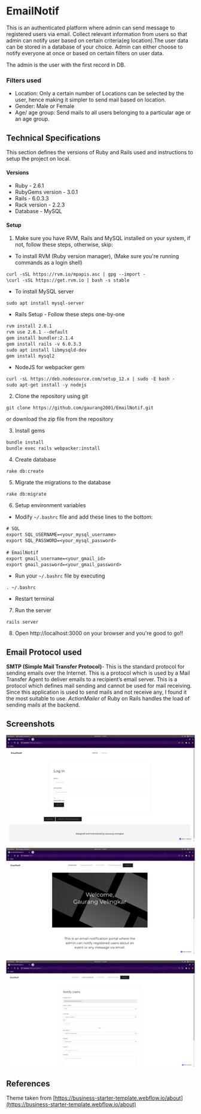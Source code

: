 # EmailNotif

This is an authenticated platform where admin can send
 message to registered users via email. Collect 
 relevant information from users so that admin can 
 notify user based on certain criteria(eg location).The 
 user data can be stored in a database of your choice. 
 Admin can either choose to notify everyone at once or 
 based on certain filters on user data. 
 
The admin is the user with the first record in DB. 

### Filters used 
- Location: Only a certain number of Locations can be selected by the user, 
hence making it simpler to send mail based on location.
- Gender: Male or Female
- Age/ age group: Send mails to all users belonging to a particular age or 
an age group.

## Technical Specifications
This section defines the versions of Ruby and Rails used and 
instructions to setup the project on local.

#### Versions
- Ruby - 2.6.1
- RubyGems version - 3.0.1
- Rails - 6.0.3.3
- Rack version - 2.2.3
- Database - MySQL

#### Setup
1. Make sure you have RVM, Rails and MySQL installed on your system, if not, follow
these steps, otherwise, skip:
- To install RVM (Ruby version manager), (Make sure you're running commands as 
a login shell)
```
curl -sSL https://rvm.io/mpapis.asc | gpg --import -
\curl -sSL https://get.rvm.io | bash -s stable
```
- To install MySQL server
```
sudo apt install mysql-server
```
- Rails Setup - Follow these steps one-by-one
```
rvm install 2.6.1
rvm use 2.6.1 --default
gem install bundler:2.1.4
gem install rails -v 6.0.3.3
sudo apt install libmysqld-dev
gem install mysql2
```
- NodeJS for webpacker gem
```
curl -sL https://deb.nodesource.com/setup_12.x | sudo -E bash -
sudo apt-get install -y nodejs
```

2. Clone the repository using git
```
git clone https://github.com/gaurang2001/EmailNotif.git
```
or download the zip file from the repository

3. Install gems
```
bundle install
bundle exec rails webpacker:install
```

4. Create database
```
rake db:create
```

5. Migrate the migrations to the database
```
rake db:migrate
```

6. Setup environment variables
- Modify `~/.bashrc` file and add these lines to the bottom:
```
# SQL
export SQL_USERNAME=<your_mysql_username>
export SQL_PASSWORD=<your_mysql_password>

# EmailNotif
export gmail_username=<your_gmail_id>
export gmail_password=<your_gmail_password>
```
- Run your `~/.bashrc` file by executing
```
. ~/.bashrc
```
- Restart terminal

7. Run the server
```
rails server
```

8. Open http://localhost:3000 on your browser and you're good to go!!

## Email Protocol used
**SMTP (Simple Mail Transfer Protocol)**- 
 This is the standard protocol for sending emails 
 over the Internet. This is a protocol which is 
 used by a Mail Transfer Agent to deliver emails to a 
 recipient’s email server. This is a protocol which 
 defines mail sending and cannot be used for mail receiving.
 Since this application is used to send mails and not receive any,
 I found it the most suitable to use. _*ActionMailer*_ of Ruby on Rails 
 handles the load of sending mails at the backend.
 
## Screenshots
!["Login Page"](public/Screenshots/login.png)

!["Dashboard](public/Screenshots/dashboard.png)

!["Admin Dashboard](public/Screenshots/admin_dashboard.png)

## References
Theme taken from [https://business-starter-template.webflow.io/about](https://business-starter-template.webflow.io/about)
